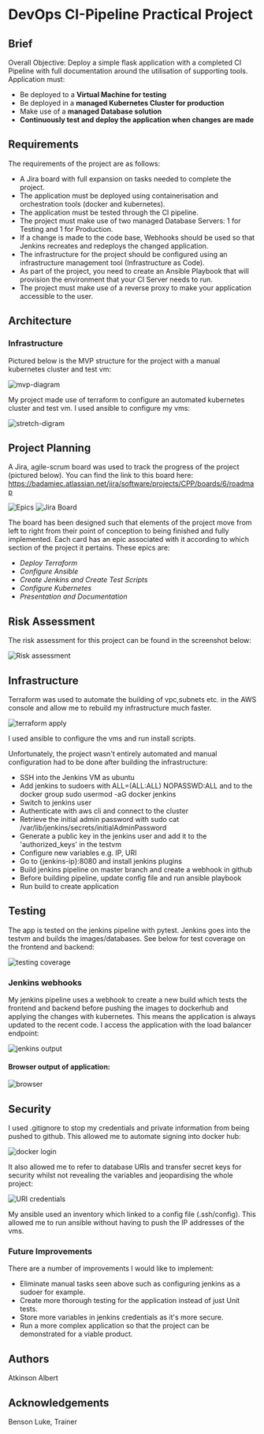 # DevOps CI-Pipeline Practical Project

## Brief

Overall Objective:
Deploy a simple flask application with a completed CI Pipeline with full documentation around the utilisation of supporting tools. Application must:

- Be deployed to a **Virtual Machine for testing**
- Be deployed in a **managed Kubernetes Cluster for production**
- Make use of a **managed Database solution**
- **Continuously test and deploy the application when changes are made**

## Requirements

The requirements of the project are as follows:

* A Jira board with full expansion on tasks needed to complete the project.
* The application must be deployed using containerisation and orchestration tools (docker and kubernetes).
* The application must be tested through the CI pipeline.
* The project must make use of two managed Database Servers: 1 for Testing and 1 for Production.
* If a change is made to the code base, Webhooks should be used so that Jenkins recreates and redeploys the changed application.
* The infrastructure for the project should be configured using an infrastructure management tool (Infrastructure as Code).
* As part of the project, you need to create an Ansible Playbook that will provision the environment that your CI Server needs to run.
* The project must make use of a reverse proxy to make your application accessible to the user.

## Architecture
### Infrastructure
Pictured below is the MVP structure for the project with a manual kubernetes cluster and test vm:

![mvp-diagram](https://i.imgur.com/i5qfOas.png)

My project made use of terraform to configure an automated kubernetes cluster and test vm. I used ansible to configure my vms:

![stretch-digram](https://i.imgur.com/Q5zljVl.png)

## Project Planning

A Jira, agile-scrum board was used to track the progress of the project (pictured below). You can find the link to this board here: https://badamiec.atlassian.net/jira/software/projects/CPP/boards/6/roadmap

![Epics](https://i.imgur.com/LaPjILK.png)
![Jira Board](https://i.imgur.com/Zmfr0KU.png)

The board has been designed such that elements of the project move from left to right from their point of conception to being finished and fully implemented. Each card has an epic associated with it according to which section of the project it pertains. These epics are:

* *Deploy Terraform*
* *Configure Ansible*
* *Create Jenkins and Create Test Scripts*
* *Configure Kubernetes*
* *Presentation and Documentation*

## Risk Assessment

The risk assessment for this project can be found in the screenshot below:

![Risk assessment](https://i.imgur.com/YkJlUQp.png)

## Infrastructure 

Terraform was used to automate the building of vpc,subnets etc. in the AWS console and allow me to rebuild my infrastructure much faster. 

![terraform apply](https://i.imgur.com/nsKKrR1.png)

I used ansible to configure the vms and run install scripts. 

Unfortunately, the project wasn't entirely automated and manual configuration had to be done after building the infrastructure:

* SSH into the Jenkins VM as ubuntu
* Add jenkins to sudoers with ALL=(ALL:ALL) NOPASSWD:ALL and to the docker group sudo usermod -aG docker jenkins
* Switch to jenkins user
* Authenticate with aws cli and connect to the cluster
* Retrieve the initial admin password with sudo cat /var/lib/jenkins/secrets/initialAdminPassword
* Generate a public key in the jenkins user and add it to the 'authorized_keys' in the testvm
* Configure new variables e.g. IP, URI
* Go to {jenkins-ip}:8080 and install jenkins plugins
* Build jenkins pipeline on master branch and create a webhook in github
* Before building pipeline, update config file and run ansible playbook
* Run build to create application

## Testing

The app is tested on the jenkins pipeline with pytest. Jenkins goes into the testvm and builds the images/databases. See below for test coverage on the frontend and backend:

![testing coverage](https://i.imgur.com/EwHLXDP.png)

### Jenkins webhooks

My jenkins pipeline uses a webhook to create a new build which tests the frontend and backend before pushing the images to dockerhub and applying the changes with kubernetes. This means the application is always updated to the recent code. I access the application with the load balancer endpoint:

![jenkins output](https://i.imgur.com/oOrvFAT.png)

#### Browser output of application:

![browser](https://i.imgur.com/MJmw6LH.png)

## Security

I used .gitignore to stop my credentials and private information from being pushed to github. This allowed me to automate signing into docker hub:

![docker login](https://i.imgur.com/bakYiCu.png)

It also allowed me to refer to database URIs and transfer secret keys for security whilst not revealing the variables and jeopardising the whole project:

![URI credentials](https://i.imgur.com/CkhCkCQ.png)

My ansible used an inventory which linked to a config file (.ssh/config). This allowed me to run ansible without having to push the IP addresses of the vms.

### Future Improvements

There are a number of improvements I would like to implement:

* Eliminate manual tasks seen above such as configuring jenkins as a sudoer for example.
* Create more thorough testing for the application instead of just Unit tests.
* Store more variables in jenkins credentials as it's more secure.
* Run a more complex application so that the project can be demonstrated for a viable product.

## Authors
Atkinson Albert

## Acknowledgements
Benson Luke, Trainer
